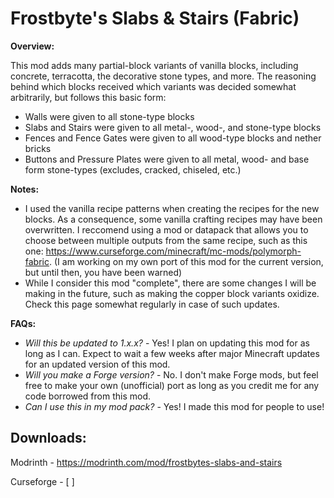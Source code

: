 # Frostbyte's Slabs & Stairs (Fabric)

**Overview:**

This mod adds many partial-block variants of vanilla blocks, including concrete, terracotta, the decorative stone types, and more. The reasoning behind which blocks received which variants was decided somewhat arbitrarily, but follows this basic form:

- Walls were given to all stone-type blocks
- Slabs and Stairs were given to all metal-, wood-, and stone-type blocks
- Fences and Fence Gates were given to all wood-type blocks and nether bricks
- Buttons and Pressure Plates were given to all metal, wood- and base form stone-types (excludes, cracked, chiseled, etc.)

**Notes:**

- I used the vanilla recipe patterns when creating the recipes for the new blocks. As a consequence, some vanilla crafting recipes may have been overwritten. I reccomend using a mod or datapack that allows you to choose between multiple outputs from the same recipe, such as this one: https://www.curseforge.com/minecraft/mc-mods/polymorph-fabric. (I am working on my own port of this mod for the current version, but until then, you have been warned)
- While I consider this mod "complete", there are some changes I will be making in the future, such as making the copper block variants oxidize. Check this page somewhat regularly in case of such updates.

**FAQs:**

- *Will this be updated to 1.x.x?* - Yes! I plan on updating this mod for as long as I can. Expect to wait a few weeks after major Minecraft updates for an updated version of this mod.
- *Will you make a Forge version?* - No. I don't make Forge mods, but feel free to make your own (unofficial) port as long as you credit me for any code borrowed from this mod.
- *Can I use this in my mod pack?* - Yes! I made this mod for people to use!

## Downloads:

Modrinth - https://modrinth.com/mod/frostbytes-slabs-and-stairs

Curseforge - [ ]

